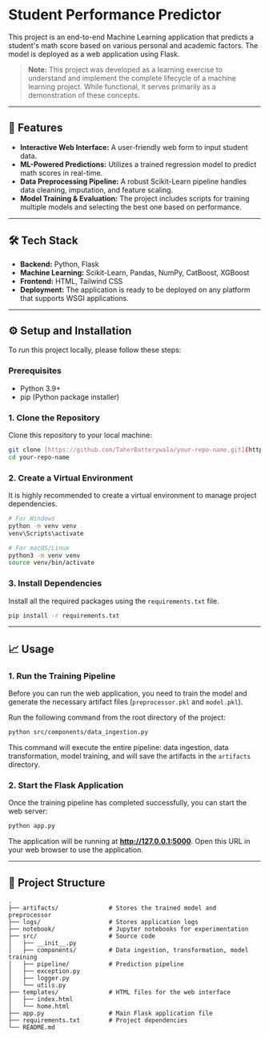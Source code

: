# Student Performance Predictor

This project is an end-to-end Machine Learning application that predicts a student's math score based on various personal and academic factors. The model is deployed as a web application using Flask.

> **Note:** This project was developed as a learning exercise to understand and implement the complete lifecycle of a machine learning project. While functional, it serves primarily as a demonstration of these concepts.

---

## 🚀 Features

* **Interactive Web Interface:** A user-friendly web form to input student data.
* **ML-Powered Predictions:** Utilizes a trained regression model to predict math scores in real-time.
* **Data Preprocessing Pipeline:** A robust Scikit-Learn pipeline handles data cleaning, imputation, and feature scaling.
* **Model Training & Evaluation:** The project includes scripts for training multiple models and selecting the best one based on performance.

---

## 🛠️ Tech Stack

* **Backend:** Python, Flask
* **Machine Learning:** Scikit-Learn, Pandas, NumPy, CatBoost, XGBoost
* **Frontend:** HTML, Tailwind CSS
* **Deployment:** The application is ready to be deployed on any platform that supports WSGI applications.

---

## ⚙️ Setup and Installation

To run this project locally, please follow these steps:

### Prerequisites

* Python 3.9+
* pip (Python package installer)

### 1. Clone the Repository

Clone this repository to your local machine:
```bash
git clone [https://github.com/TaherBatterywala/your-repo-name.git](https://github.com/TaherBatterywala/your-repo-name.git)
cd your-repo-name
```

### 2. Create a Virtual Environment

It is highly recommended to create a virtual environment to manage project dependencies.
```bash
# For Windows
python -m venv venv
venv\Scripts\activate

# For macOS/Linux
python3 -m venv venv
source venv/bin/activate
```

### 3. Install Dependencies

Install all the required packages using the `requirements.txt` file.
```bash
pip install -r requirements.txt
```

---

## 📈 Usage

### 1. Run the Training Pipeline

Before you can run the web application, you need to train the model and generate the necessary artifact files (`preprocessor.pkl` and `model.pkl`).

Run the following command from the root directory of the project:
```bash
python src/components/data_ingestion.py
```
This command will execute the entire pipeline: data ingestion, data transformation, model training, and will save the artifacts in the `artifacts` directory.

### 2. Start the Flask Application

Once the training pipeline has completed successfully, you can start the web server:
```bash
python app.py
```

The application will be running at **http://127.0.0.1:5000**. Open this URL in your web browser to use the application.

---

## 📂 Project Structure

```
.
├── artifacts/              # Stores the trained model and preprocessor
├── logs/                   # Stores application logs
├── notebook/               # Jupyter notebooks for experimentation
├── src/                    # Source code
│   ├── __init__.py
│   ├── components/         # Data ingestion, transformation, model training
│   ├── pipeline/           # Prediction pipeline
│   ├── exception.py
│   ├── logger.py
│   └── utils.py
├── templates/              # HTML files for the web interface
│   ├── index.html
│   └── home.html
├── app.py                  # Main Flask application file
├── requirements.txt        # Project dependencies
└── README.md

